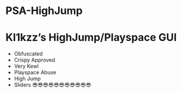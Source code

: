 # PSA-HighJump
# Kl1kzz’s HighJump/Playspace GUI 
- Obfuscated
- ⁠Crispy Approved
- ⁠Very Kewl
- ⁠Playspace Abuse
- ⁠High Jump
- ⁠Sliders
😎😎😎😎😎😎😎😎😎😎😎
